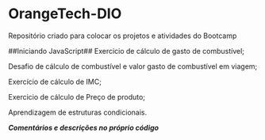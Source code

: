 # OrangeTech-DIO
 Repositório criado para colocar os projetos e atividades do Bootcamp
 
 ##Iniciando JavaScript##
Exercicio de cálculo de gasto de combustível;

Desafio de cálculo de combustível e valor gasto de combustível em viagem;

Exercício de cálculo de IMC;

Exercicio de cálculo de Preço de produto;

Aprendizagem de estruturas condicionais. 

***Comentários e descrições no próprio código***
